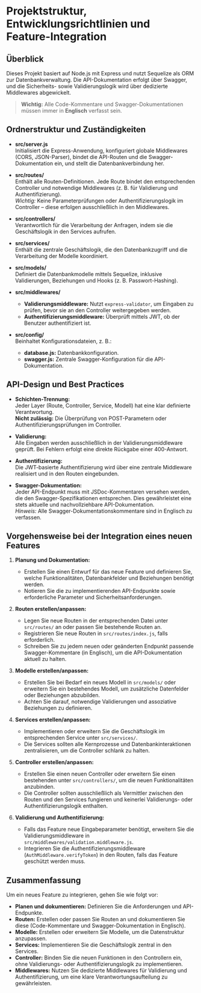 # Projektstruktur, Entwicklungsrichtlinien und Feature-Integration

## Überblick
Dieses Projekt basiert auf Node.js mit Express und nutzt Sequelize als ORM zur Datenbankverwaltung. Die API-Dokumentation erfolgt über Swagger, und die Sicherheits- sowie Validierungslogik wird über dedizierte Middlewares abgewickelt.

> **Wichtig:** Alle Code-Kommentare und Swagger-Dokumentationen müssen immer in **Englisch** verfasst sein.

## Ordnerstruktur und Zuständigkeiten

- **src/server.js**  
  Initialisiert die Express-Anwendung, konfiguriert globale Middlewares (CORS, JSON-Parser), bindet die API-Routen und die Swagger-Dokumentation ein, und stellt die Datenbankverbindung her.

- **src/routes/**  
  Enthält alle Routen-Definitionen. Jede Route bindet den entsprechenden Controller und notwendige Middlewares (z. B. für Validierung und Authentifizierung).  
  _Wichtig:_ Keine Parameterprüfungen oder Authentifizierungslogik im Controller – diese erfolgen ausschließlich in den Middlewares.

- **src/controllers/**  
  Verantwortlich für die Verarbeitung der Anfragen, indem sie die Geschäftslogik in den Services aufrufen.

- **src/services/**  
  Enthält die zentrale Geschäftslogik, die den Datenbankzugriff und die Verarbeitung der Modelle koordiniert.

- **src/models/**  
  Definiert die Datenbankmodelle mittels Sequelize, inklusive Validierungen, Beziehungen und Hooks (z. B. Passwort-Hashing).

- **src/middlewares/**  
  - **Validierungsmiddleware:** Nutzt `express-validator`, um Eingaben zu prüfen, bevor sie an den Controller weitergegeben werden.
  - **Authentifizierungsmiddleware:** Überprüft mittels JWT, ob der Benutzer authentifiziert ist.

- **src/config/**  
  Beinhaltet Konfigurationsdateien, z. B.:
  - **database.js:** Datenbankkonfiguration.
  - **swagger.js:** Zentrale Swagger-Konfiguration für die API-Dokumentation.

## API-Design und Best Practices

- **Schichten-Trennung:**  
  Jeder Layer (Route, Controller, Service, Modell) hat eine klar definierte Verantwortung.  
  **Nicht zulässig:** Die Überprüfung von POST-Parametern oder Authentifizierungsprüfungen im Controller.

- **Validierung:**  
  Alle Eingaben werden ausschließlich in der Validierungsmiddleware geprüft. Bei Fehlern erfolgt eine direkte Rückgabe einer 400-Antwort.

- **Authentifizierung:**  
  Die JWT-basierte Authentifizierung wird über eine zentrale Middleware realisiert und in den Routen eingebunden.

- **Swagger-Dokumentation:**  
  Jeder API-Endpunkt muss mit JSDoc-Kommentaren versehen werden, die den Swagger-Spezifikationen entsprechen. Dies gewährleistet eine stets aktuelle und nachvollziehbare API-Dokumentation.  
  _Hinweis:_ Alle Swagger-Dokumentationskommentare sind in Englisch zu verfassen.

## Vorgehensweise bei der Integration eines neuen Features

1. **Planung und Dokumentation:**  
   - Erstellen Sie einen Entwurf für das neue Feature und definieren Sie, welche Funktionalitäten, Datenbankfelder und Beziehungen benötigt werden.
   - Notieren Sie die zu implementierenden API-Endpunkte sowie erforderliche Parameter und Sicherheitsanforderungen.

2. **Routen erstellen/anpassen:**  
   - Legen Sie neue Routen in der entsprechenden Datei unter `src/routes/` an oder passen Sie bestehende Routen an.
   - Registrieren Sie neue Routen in `src/routes/index.js`, falls erforderlich.
   - Schreiben Sie zu jedem neuen oder geänderten Endpunkt passende Swagger-Kommentare (in Englisch), um die API-Dokumentation aktuell zu halten.

3. **Modelle erstellen/anpassen:**  
   - Erstellen Sie bei Bedarf ein neues Modell in `src/models/` oder erweitern Sie ein bestehendes Modell, um zusätzliche Datenfelder oder Beziehungen abzubilden.
   - Achten Sie darauf, notwendige Validierungen und assoziative Beziehungen zu definieren.

4. **Services erstellen/anpassen:**  
   - Implementieren oder erweitern Sie die Geschäftslogik im entsprechenden Service unter `src/services/`.  
   - Die Services sollten alle Kernprozesse und Datenbankinteraktionen zentralisieren, um die Controller schlank zu halten.

5. **Controller erstellen/anpassen:**  
   - Erstellen Sie einen neuen Controller oder erweitern Sie einen bestehenden unter `src/controllers/`, um die neuen Funktionalitäten anzubinden.
   - Die Controller sollten ausschließlich als Vermittler zwischen den Routen und den Services fungieren und keinerlei Validierungs- oder Authentifizierungslogik enthalten.

6. **Validierung und Authentifizierung:**  
   - Falls das Feature neue Eingabeparameter benötigt, erweitern Sie die Validierungsmiddleware in `src/middlewares/validation.middleware.js`.
   - Integrieren Sie die Authentifizierungsmiddleware (`AuthMiddleware.verifyToken`) in den Routen, falls das Feature geschützt werden muss.

## Zusammenfassung
Um ein neues Feature zu integrieren, gehen Sie wie folgt vor:
- **Planen und dokumentieren:** Definieren Sie die Anforderungen und API-Endpunkte.
- **Routen:** Erstellen oder passen Sie Routen an und dokumentieren Sie diese (Code-Kommentare und Swagger-Dokumentation in Englisch).
- **Modelle:** Erstellen oder erweitern Sie Modelle, um die Datenstruktur anzupassen.
- **Services:** Implementieren Sie die Geschäftslogik zentral in den Services.
- **Controller:** Binden Sie die neuen Funktionen in den Controllern ein, ohne Validierungs- oder Authentifizierungslogik zu implementieren.
- **Middlewares:** Nutzen Sie dedizierte Middlewares für Validierung und Authentifizierung, um eine klare Verantwortungsaufteilung zu gewährleisten.
